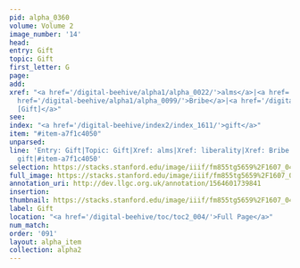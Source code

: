 ```yaml
---
pid: alpha_0360
volume: Volume 2
image_number: '14'
head: 
entry: Gift
topic: Gift
first_letter: G
page: 
add: 
xref: "<a href='/digital-beehive/alpha1/alpha_0022/'>alms</a>|<a href='/digital-beehive/alpha3/alpha_0532/'>liberality</a>|<a
  href='/digital-beehive/alpha1/alpha_0099/'>Bribe</a>|<a href='/digital-beehive/toc/toc2_121/'>506
  [Gift]</a>"
see: 
index: "<a href='/digital-beehive/index2/index_1611/'>gift</a>"
item: "#item-a7f1c4050"
unparsed: 
line: 'Entry: Gift|Topic: Gift|Xref: alms|Xref: liberality|Xref: Bribe|Xref: 506 [Gift]|Index:
  gift|#item-a7f1c4050'
selection: https://stacks.stanford.edu/image/iiif/fm855tg5659%2F1607_0481/742,1943,3037,517/full/0/default.jpg
full_image: https://stacks.stanford.edu/image/iiif/fm855tg5659%2F1607_0481/full/full/0/default.jpg
annotation_uri: http://dev.llgc.org.uk/annotation/1564601739841
insertion: 
thumbnail: https://stacks.stanford.edu/image/iiif/fm855tg5659%2F1607_0481/742,1943,600,180/250,/0/default.jpg
label: Gift
location: "<a href='/digital-beehive/toc/toc2_004/'>Full Page</a>"
num_match: 
order: '091'
layout: alpha_item
collection: alpha2
---
```

